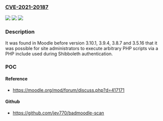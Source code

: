 ### [CVE-2021-20187](https://cve.mitre.org/cgi-bin/cvename.cgi?name=CVE-2021-20187)
![](https://img.shields.io/static/v1?label=Product&message=moodle&color=blue)
![](https://img.shields.io/static/v1?label=Version&message=moodle%203.10.1%2C%20moodle%203.9.4%2C%20moodle%203.8.7%2C%20moodle%203.5.16%20&color=brightgreen)
![](https://img.shields.io/static/v1?label=Vulnerability&message=CWE-94&color=brightgreen)

### Description

It was found in Moodle before version 3.10.1, 3.9.4, 3.8.7 and 3.5.16 that it was possible for site administrators to execute arbitrary PHP scripts via a PHP include used during Shibboleth authentication.

### POC

#### Reference
- https://moodle.org/mod/forum/discuss.php?d=417171

#### Github
- https://github.com/jev770/badmoodle-scan

